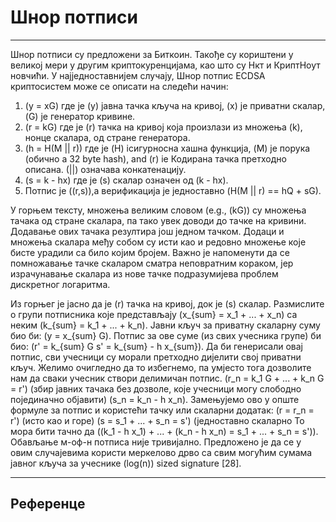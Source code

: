 # Шнор потписи 

---

Шнор потписи су предложени за Биткоин. Такође су кориштени у великој мери у другим криптокуренцијама, као што су Нкт и КриптНоут новчићи. У најједноставнијем случају, Шнор потпис ECDSA криптосистем може се описати на следећи начин:

1. \(y = xG\) где је \(y\) јавна тачка кључа на кривој, \(x\) је приватни скалар, \(G\) је генератор кривине.
2. \(r = kG\) где је \(r\) тачка на кривој која произлази из множења \(k\), нонце скалара, од стране генератора.
3. \(h = H(M || r)\) где је \(H\) iсигурносна хашна функција, \(M\) је порука (обично a 32 byte hash), and \(r\) iе Кодирана тачка претходно описана. \(||\) означава конкатенацију.
4. \(s = k - hx\) где је \(s\) скалар означен од \(k - hx\).
5. Потпис је \((r,s)\),а верификација је једноставно \(H(M || r) == hQ + sG\).

У горњем тексту, множења великим словом (e.g., \(kG\)) су множења тачака од стране скалара, па тако увек доводи до тачке на кривини. Додавање ових тачака резултира још једном тачком. Додаци и множења скалара међу собом су исти као и редовно множење које бисте урадили са било којим бројем. Важно је напоменути да се помножавање тачке скаларом сматра неповратним кораком, јер израчунавање скалара из нове тачке подразумијева проблем дискретног логаритма.

Из горњег је јасно да је \(r\) тачка на кривој, док је \(s\) скалар. Размислите о групи потписника које представљају \(x_{sum} = x_1 + ... + x_n\) са неким \(k_{sum} = k_1 + ... + k_n\). Јавни кључ за приватну скаларну суму био би: \(y = x_{sum} G\). Потпис за ове суме (из свих учесника групе) би био: \(r' = k_{sum} G s' = k_{sum} - h x_{sum}\). Да би генерисали овај потпис, сви учесници су морали претходно дијелити свој приватни кључ. Желимо очигледно да то избегнемо, па умјесто тога дозволите нам да сваки учесник створи делимичан потпис. \(r_n = k_1 G + ... + k_n G = r'\) (збир јавних тачака без дозволе, које учесници могу слободно појединачно објавити) \(s_n = k_n - h x_n\). Замењујемо ово у опште формуле за потпис и користећи тачку или скаларни додатак: \(r = r_n = r'\) (исто као и горе) \(s = s_1 + ... + s_n = s'\) (једноставно скаларно То мора бити тачно да \((k_1 - h x_1) + ... + (k_n - h x_n) = s_1 + ... + s_n = s')\). Обављање м-оф-н потписа није тривијално. Предложено је да се у овим случајевима користи меркелово дрво са свим могућим сумама јавног кључа за учеснике \(log(n)\) sized signature [28].

---

## <i class="fa fa-book"></i> Референце 

[^1]: Wuille P. 2015. [Tree signatures: Multisig on steroids using tree signatures](https://decred.org/research/wuille2015.pdf).
